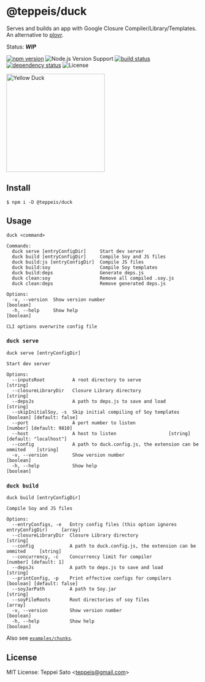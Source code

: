 # @teppeis/duck

Serves and builds an app with Google Closure Compiler/Library/Templates. An alternative to [plovr](https://github.com/bolinfest/plovr).

Status: **_WIP_**

[![npm version][npm-image]][npm-url]
![Node.js Version Support][node-version]
[![build status][circleci-image]][circleci-url]
[![dependency status][deps-image]][deps-url]
![License][license]

<a title="Berkaycagdas [CC BY-SA 4.0 (https://creativecommons.org/licenses/by-sa/4.0)], via Wikimedia Commons" href="https://commons.wikimedia.org/wiki/File:Yellow_Duck.jpg"><img width="256" alt="Yellow Duck" src="https://upload.wikimedia.org/wikipedia/commons/thumb/3/3c/Yellow_Duck.jpg/256px-Yellow_Duck.jpg"></a>

## Install

```console
$ npm i -D @teppeis/duck
```

## Usage

```
duck <command>

Commands:
  duck serve [entryConfigDir]     Start dev server
  duck build [entryConfigDir]     Compile Soy and JS files
  duck build:js [entryConfigDir]  Compile JS files
  duck build:soy                  Compile Soy templates
  duck build:deps                 Generate deps.js
  duck clean:soy                  Remove all compiled .soy.js
  duck clean:deps                 Remove generated deps.js

Options:
  -v, --version  Show version number                                             [boolean]
  -h, --help     Show help                                                       [boolean]

CLI options overwrite config file
```

### `duck serve`

```
duck serve [entryConfigDir]

Start dev server

Options:
  --inputsRoot          A root directory to serve                                 [string]
  --closureLibraryDir   Closure Library directory                                 [string]
  --depsJs              A path to deps.js to save and load                        [string]
  --skipInitialSoy, -s  Skip initial compiling of Soy templates [boolean] [default: false]
  --port                A port number to listen                   [number] [default: 9810]
  --host                A host to listen                   [string] [default: "localhost"]
  --config              A path to duck.config.js, the extension can be ommited    [string]
  -v, --version         Show version number                                      [boolean]
  -h, --help            Show help                                                [boolean]
```

### `duck build`

```
duck build [entryConfigDir]

Compile Soy and JS files

Options:
  --entryConfigs, -e   Entry config files (this option ignores entryConfigDir)     [array]
  --closureLibraryDir  Closure Library directory                                  [string]
  --config             A path to duck.config.js, the extension can be ommited     [string]
  --concurrency, -c    Concurrency limit for compiler                [number] [default: 1]
  --depsJs             A path to deps.js to save and load                         [string]
  --printConfig, -p    Print effective configs for compilers    [boolean] [default: false]
  --soyJarPath         A path to Soy.jar                                          [string]
  --soyFileRoots       Root directories of soy files                               [array]
  -v, --version        Show version number                                       [boolean]
  -h, --help           Show help                                                 [boolean]
```

Also see [`examples/chunks`](examples/chunks).

## License

MIT License: Teppei Sato &lt;teppeis@gmail.com&gt;

[npm-image]: https://img.shields.io/npm/v/@teppeis/duck.svg
[npm-url]: https://npmjs.org/package/@teppeis/duck
[npm-downloads-image]: https://img.shields.io/npm/dm/@teppeis/duck.svg
[deps-image]: https://img.shields.io/david/teppeis/duck.svg
[deps-url]: https://david-dm.org/teppeis/duck
[node-version]: https://img.shields.io/badge/Node.js%20support->=v10.12-brightgreen.svg
[license]: https://img.shields.io/npm/l/@teppeis/duck.svg
[circleci-image]: https://circleci.com/gh/teppeis/duck.svg?style=shield
[circleci-url]: https://circleci.com/gh/teppeis/duck
